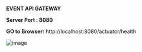 **EVENT API GATEWAY**

**Server Port : 8080**

**GO to Browser:**       http://localhost:8080/actuator/health




![image](https://github.com/Nirosha-Rayee/EventApiGateway/assets/135204611/d6ce5e85-20d6-4f57-9980-a44f39ae89c1)
